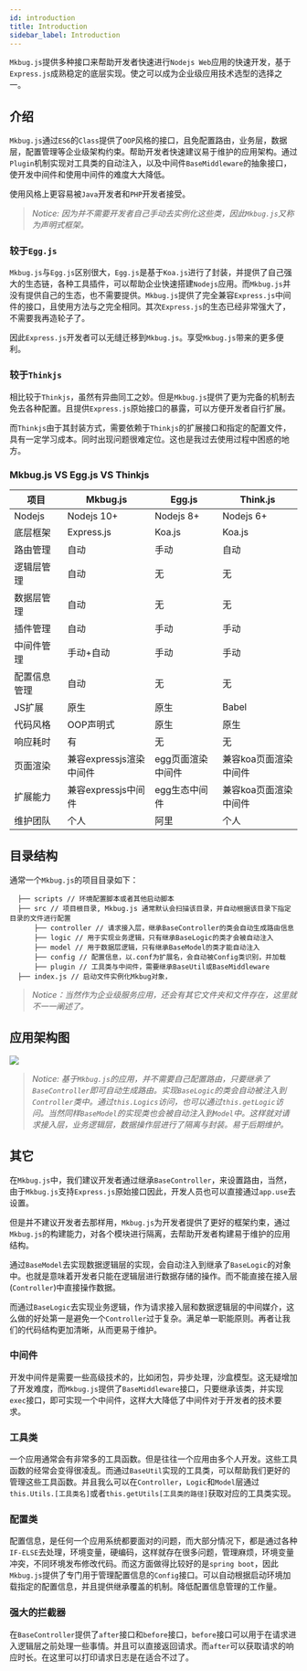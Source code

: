 ```yaml
---
id: introduction
title: Introduction
sidebar_label: Introduction
---
```

`Mkbug.js`提供多种接口来帮助开发者快速进行`Nodejs Web`应用的快速开发，基于`Express.js`成熟稳定的底层实现。使之可以成为企业级应用技术选型的选择之一。

## 介绍
`Mkbug.js`通过`ES6`的`Class`提供了`OOP`风格的接口，且免配置路由，业务层，数据层，配置管理等企业级架构约束。帮助开发者快速建议易于维护的应用架构。通过`Plugin`机制实现对工具类的自动注入，以及中间件`BaseMiddleware`的抽象接口，使开发中间件和使用中间件的难度大大降低。

使用风格上更容易被`Java`开发者和`PHP`开发者接受。
> *Notice: 因为并不需要开发者自己手动去实例化这些类，因此`Mkbug.js`又称为声明式框架。*
### 较于`Egg.js`
`Mkbug.js`与`Egg.js`区别很大，`Egg.js`是基于`Koa.js`进行了封装，并提供了自己强大的生态链，各种工具插件，可以帮助企业快速搭建`Nodejs`应用。而`Mkbug.js`并没有提供自己的生态，也不需要提供。`Mkbug.js`提供了完全兼容`Express.js`中间件的接口，且使用方法与之完全相同。其次`Express.js`的生态已经非常强大了，不需要我再造轮子了。

因此`Express.js`开发者可以无缝迁移到`Mkbug.js`。享受`Mkbug.js`带来的更多便利。
### 较于`Thinkjs`
相比较于`Thinkjs`，虽然有异曲同工之妙。但是`Mkbug.js`提供了更为完备的机制去免去各种配置。且提供`Express.js`原始接口的暴露，可以方便开发者自行扩展。

而`Thinkjs`由于其封装方式，需要依赖于`Thinkjs`的扩展接口和指定的配置文件，具有一定学习成本。同时出现问题很难定位。这也是我过去使用过程中困惑的地方。

### Mkbug.js VS Egg.js VS Thinkjs
| 项目 | Mkbug.js | Egg.js | Think.js |
| ---- | ---- | ---- | ---- |
| Nodejs | Nodejs 10+ | Nodejs 8+ | Nodejs 6+ |
| 底层框架 | Express.js | Koa.js | Koa.js |
| 路由管理 | 自动 | 手动 | 自动 |
| 逻辑层管理 | 自动 | 无 | 无 |
| 数据层管理 | 自动 | 无 | 无 |
| 插件管理 | 自动 | 手动 | 手动 |
| 中间件管理 | 手动+自动 | 手动 | 手动 |
| 配置信息管理 | 自动 | 无 | 无 |
| JS扩展 | 原生 | 原生 | Babel |
| 代码风格 | OOP声明式 | 原生 | 原生 |
| 响应耗时 | 有 | 无 | 无 |
| 页面渲染 | 兼容expressjs渲染中间件 | egg页面渲染中间件 | 兼容koa页面渲染中间件 |
| 扩展能力 | 兼容expressjs中间件 | egg生态中间件 | 兼容koa页面渲染中间件 |
| 维护团队 | 个人 | 阿里 | 个人 |

## 目录结构
通常一个`Mkbug.js`的项目目录如下：
```
  ├── scripts // 环境配置脚本或者其他启动脚本
  ├── src // 项目根目录, Mkbug.js 通常默认会扫描该目录，并自动根据该目录下指定目录的文件进行配置
      ├── controller // 请求接入层，继承BaseController的类会自动生成路由信息
      ├── logic // 用于实现业务逻辑，只有继承BaseLogic的类才会被自动注入
      ├── model // 用于数据层逻辑，只有继承BaseModel的类才能自动注入
      ├── config // 配置信息，以.conf为扩展名，会自动被Config类识别，并加载
      ├── plugin // 工具类与中间件，需要继承BaseUtil或BaseMiddleware
  ├── index.js // 启动文件实例化Mkbug对象，
```

> *Notice：当然作为企业级服务应用，还会有其它文件夹和文件存在，这里就不一一阐述了。*

## 应用架构图
![](/img/at.png)
> *Notice: 基于`Mkbug.js`的应用，并不需要自己配置路由，只要继承了`BaseController`即可自动生成路由。实现`BaseLogic`的类会自动被注入到`Controller`类中。通过`this.Logics`访问，也可以通过`this.getLogic`访问。当然同样`BaseModel`的实现类也会被自动注入到`Model`中。这样就对请求接入层，业务逻辑层，数据操作层进行了隔离与封装。易于后期维护。*

## 其它
在`Mkbug.js`中，我们建议开发者通过继承`BaseController`，来设置路由，当然，由于`Mkbug.js`支持`Express.js`原始接口因此，开发人员也可以直接通过`app.use`去设置。

但是并不建议开发者去那样用，`Mkbug.js`为开发者提供了更好的框架约束，通过`Mkbug.js`的构建能力，对各个模块进行隔离，去帮助开发者构建易于维护的应用结构。

通过`BaseModel`去实现数据逻辑层的实现，会自动注入到继承了`BaseLogic`的对象中。也就是意味着开发者只能在逻辑层进行数据存储的操作。而不能直接在接入层(`Controller`)中直接操作数据。

而通过`BaseLogic`去实现业务逻辑，作为请求接入层和数据逻辑层的中间媒介，这么做的好处第一是避免一个`Controller`过于复杂。满足单一职能原则。再者让我们的代码结构更加清晰，从而更易于维护。

### 中间件
开发中间件是需要一些高级技术的，比如闭包，异步处理，沙盒模型。这无疑增加了开发难度，而`Mkbug.js`提供了`BaseMiddleware`接口，只要继承该类，并实现`exec`接口，即可实现一个中间件，这样大大降低了中间件对于开发者的技术要求。

### 工具类
一个应用通常会有非常多的工具函数。但是往往一个应用由多个人开发。这些工具函数的经常会变得很凌乱。而通过`BaseUtil`实现的工具类，可以帮助我们更好的管理这些工具函数。并且我么可以在`Controller`，`Logic`和`Model`层通过`this.Utils.[工具类名]`或者`this.getUtils[工具类的路径]`获取对应的工具类实现。

### 配置类
配置信息，是任何一个应用系统都要面对的问题，而大部分情况下，都是通过各种`IF-ELSE`去处理，环境变量，硬编码，这样就存在很多问题，管理麻烦，环境变量冲突，不同环境发布修改代码。而这方面做得比较好的是`spring boot`，因此`Mkbug.js`提供了专门用于管理配置信息的`Config`接口。可以自动根据启动环境加载指定的配置信息，并且提供继承覆盖的机制。降低配置信息管理的工作量。

### 强大的拦截器
在`BaseController`提供了`after`接口和`before`接口，`before`接口可以用于在请求进入逻辑层之前处理一些事情。并且可以直接返回请求。而`after`可以获取请求的响应时长。在这里可以打印请求日志是在适合不过了。
